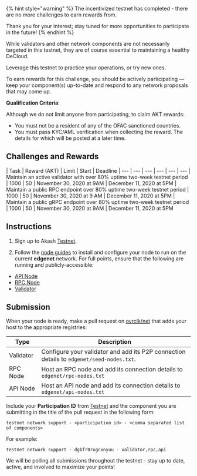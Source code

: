 {% hint style="warning" %}
The incentivized testnet has completed - there are no more challenges
to earn rewards from.

Thank you for your interest; stay tuned for more opportunities to participate
in the future!
{% endhint %}

While validators and other network components are not necessarily targeted in this testnet, they are of course essential to maintaining a healthy DeCloud. 

Leverage this testnet to practice your operations, or try new ones.

To earn rewards for this challenge, you should be actively participating — keep your component(s) up-to-date and respond to any network proposals that may come up.

**Qualification Criteria**:

Although we do not limit anyone from participating, to claim AKT rewards:

* You must not be a resident of any of the OFAC sanctioned countries.
* You must pass KYC/AML verification when collecting the reward. The details for which will be posted at a later time.

## Challenges and Rewards

| Task	| Reward (AKT) | Limit	| Start 	| Deadline
| --- | --- | --- | --- | --- | ---
| Maintain an active validator with over 80% uptime two-week testnet period	| 1000 | 50	| November 30, 2020 at 9AM	| December 11, 2020 at 5PM
| Maintain a public RPC endpoint over 80% uptime two-week testnet period | 1000 | 50 |  November 30, 2020 at 9 AM |  December 11, 2020 at 5PM
| Maintain a public gRPC endpoint over 80% uptime two-week testnet period | 1000 | 50 | November 30, 2020 at 9AM	| December 11, 2020 at 5PM

## Instructions


1) Sign up to Akash [Testnet](https://app.akash.network).

2) Follow the [node guides](/guides/node/README.md) to install and configure your node to run on the current **edgenet** network.
For full points, ensure that the following are running and publicly-accessible:

* [API Node](/guides/node/api-service.md)
* [RPC Node](/guides/node/rpc-service.md)
* [Validator](/guides/node/validator.md)

## Submission

When your node is ready, make a pull request on [ovrclk/net](https://github.com/ovrclk/net) that adds your host to the appropriate registries:

| Type | Description |
| --- | ---
| Validator | Configure your validator and add its P2P connection details to `edgenet/seed-nodes.txt`.
| RPC Node | Host an RPC node and add its connection details to `edgenet/rpc-nodes.txt`
| API Node | Host an API node and add its connection details to `edgenet/api-nodes.txt`

Include your **Participation ID** from [Testnet](https://app.akash.network) and the component you are
submitting in the title of the pull request in the following form:

```
testnet network support - <participation id> - <comma separated list of components>
```

For example:

```
testnet network support - dgbfr0rugcxnyuu - validator,rpc,api
```

We will be polling all submissions throughout the testnet - stay up to date, active, and involved to maximize your points!
